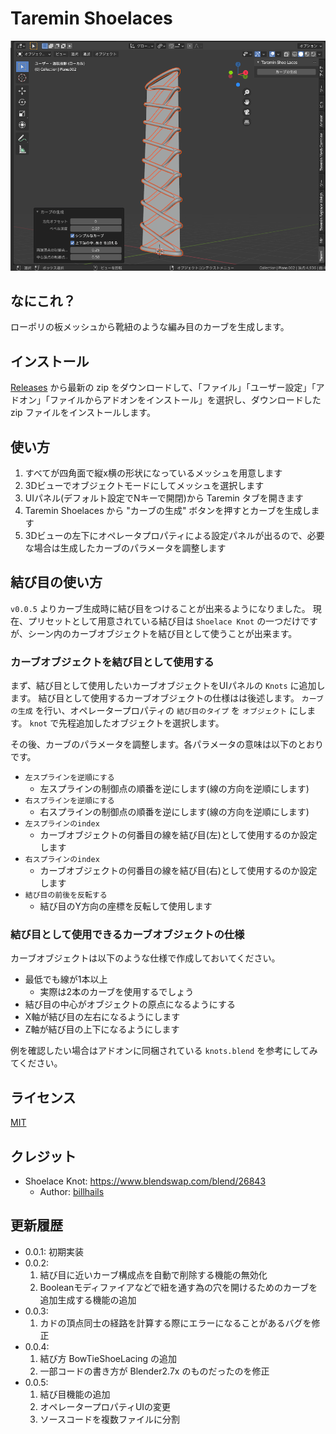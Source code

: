 # Taremin Shoelaces

![](./images/shoelaces.png)


## なにこれ？

ローポリの板メッシュから靴紐のような編み目のカーブを生成します。


## インストール

[Releases](../../releases) から最新の zip をダウンロードして、「ファイル」「ユーザー設定」「アドオン」「ファイルからアドオンをインストール」を選択し、ダウンロードした zip ファイルをインストールします。


## 使い方

1. すべてが四角面で縦x横の形状になっているメッシュを用意します
2. 3Dビューでオブジェクトモードにしてメッシュを選択します
3. UIパネル(デフォルト設定でNキーで開閉)から Taremin タブを開きます
4. Taremin Shoelaces から "カーブの生成" ボタンを押すとカーブを生成します
5. 3Dビューの左下にオペレータプロパティによる設定パネルが出るので、必要な場合は生成したカーブのパラメータを調整します


## 結び目の使い方

`v0.0.5` よりカーブ生成時に結び目をつけることが出来るようになりました。
現在、プリセットとして用意されている結び目は `Shoelace Knot` の一つだけですが、シーン内のカーブオブジェクトを結び目として使うことが出来ます。

### カーブオブジェクトを結び目として使用する

まず、結び目として使用したいカーブオブジェクトをUIパネルの `Knots` に追加します。
結び目として使用するカーブオブジェクトの仕様はは後述します。
`カーブの生成` を行い、オペレータープロパティの `結び目のタイプ` を `オブジェクト` にします。
`knot` で先程追加したオブジェクトを選択します。

その後、カーブのパラメータを調整します。各パラメータの意味は以下のとおりです。
- `左スプラインを逆順にする`
  - 左スプラインの制御点の順番を逆にします(線の方向を逆順にします)
- `右スプラインを逆順にする`
  - 右スプラインの制御点の順番を逆にします(線の方向を逆順にします)
- `左スプラインのindex`
  - カーブオブジェクトの何番目の線を結び目(左)として使用するのか設定します
- `右スプラインのindex`
  - カーブオブジェクトの何番目の線を結び目(右)として使用するのか設定します
- `結び目の前後を反転する`
  - 結び目のY方向の座標を反転して使用します

### 結び目として使用できるカーブオブジェクトの仕様

カーブオブジェクトは以下のような仕様で作成しておいてください。

- 最低でも線が1本以上
  - 実際は2本のカーブを使用するでしょう
- 結び目の中心がオブジェクトの原点になるようにする
- X軸が結び目の左右になるようにします
- Z軸が結び目の上下になるようにします

例を確認したい場合はアドオンに同梱されている `knots.blend` を参考にしてみてください。


## ライセンス

[MIT](./LICENSE)


## クレジット

- Shoelace Knot: https://www.blendswap.com/blend/26843 
  - Author: [billhails](https://www.blendswap.com/profile/1126269)


## 更新履歴

- 0.0.1: 初期実装
- 0.0.2:
  1. 結び目に近いカーブ構成点を自動で削除する機能の無効化
  2. Booleanモディファイアなどで紐を通す為の穴を開けるためのカーブを追加生成する機能の追加
- 0.0.3:
  1. カドの頂点同士の経路を計算する際にエラーになることがあるバグを修正
- 0.0.4:
  1. 結び方 BowTieShoeLacing の追加
  2. 一部コードの書き方が Blender2.7x のものだったのを修正
- 0.0.5:
  1. 結び目機能の追加
  2. オペレータープロパティUIの変更
  3. ソースコードを複数ファイルに分割
